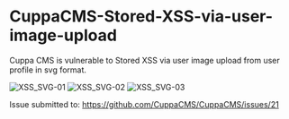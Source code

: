 # CuppaCMS-Stored-XSS-via-user-image-upload
Cuppa CMS is vulnerable to Stored XSS via user image upload from user profile in svg format.

![XSS_SVG-01](https://user-images.githubusercontent.com/10436828/150940660-65d8cb61-4d42-4a35-ad01-741c2c7de47c.png)
![XSS_SVG-02](https://user-images.githubusercontent.com/10436828/150940667-fc685077-f10f-4350-b06f-6b39484d6567.png)
![XSS_SVG-03](https://user-images.githubusercontent.com/10436828/150940670-7773008c-903e-4855-8d78-37d18bb0322a.png)

Issue submitted to: https://github.com/CuppaCMS/CuppaCMS/issues/21
